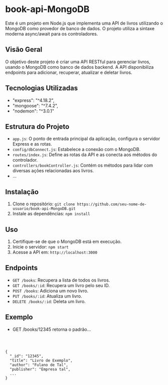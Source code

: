 # book-api-MongoDB

Este é um projeto em Node.js que implementa uma API de livros utilizando o MongoDB como provedor de banco de dados. O projeto utiliza a sintaxe moderna async/await para os controladores.

## Visão Geral

O objetivo deste projeto é criar uma API RESTful para gerenciar livros, usando o MongoDB como banco de dados backend. A API disponibiliza endpoints para adicionar, recuperar, atualizar e deletar livros.

## Tecnologias Utilizadas

- "express": "^4.18.2",
- "mongoose": "^7.4.2",
- "nodemon": "^3.0.1"

## Estrutura do Projeto

- `app.js`: O ponto de entrada principal da aplicação, configura o servidor Express e as rotas.
- `config/dbConnect.js`: Estabelece a conexão com o MongoDB.
- `routes/index.js`: Define as rotas da API e as conecta aos métodos do controlador.
- `controllers/bookController.js`: Contém os métodos para lidar com diversas ações relacionadas aos livros.
- ...

## Instalação

1. Clone o repositório: `git clone https://github.com/seu-nome-de-usuario/book-api-MongoDB.git`
2. Instale as dependências: `npm install`

## Uso

1. Certifique-se de que o MongoDB está em execução.
2. Inicie o servidor: `npm start`
3. Acesse a API em: `http://localhost:3000`

## Endpoints

- `GET /books`: Recupera a lista de todos os livros.
- `GET /books/:id`: Recupera um livro pelo seu ID.
- `POST /books`: Adiciona um novo livro.
- `PUT /books/:id`: Atualiza um livro.
- `DELETE /books/:id`: Deleta um livro.

## Exemplo

* GET /books/12345 retorna o padrão...
```http



{
  "_id": "12345",
  "title": "Livro de Exemplo",
  "author": "Fulano de Tal",
  "publisher": "Empresa tal",
  ...
}
```

